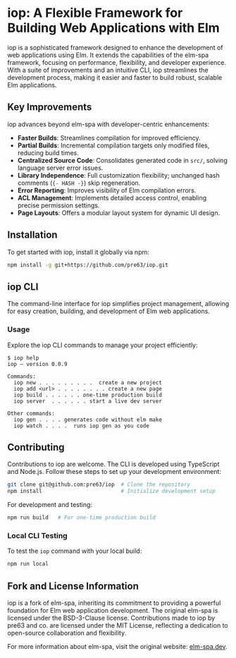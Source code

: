 # iop: A Flexible Framework for Building Web Applications with Elm

iop is a sophisticated framework designed to enhance the development of web applications using Elm. It extends the capabilities of the elm-spa framework, focusing on performance, flexibility, and developer experience. With a suite of improvements and an intuitive CLI, iop streamlines the development process, making it easier and faster to build robust, scalable Elm applications.

## Key Improvements

iop advances beyond elm-spa with developer-centric enhancements:

- **Faster Builds**: Streamlines compilation for improved efficiency.
- **Partial Builds**: Incremental compilation targets only modified files, reducing build times.
- **Centralized Source Code**: Consolidates generated code in `src/`, solving language server error issues.
- **Library Independence**: Full customization flexibility; unchanged hash comments (`{- HASH -}`) skip regeneration.
- **Error Reporting**: Improves visibility of Elm compilation errors.
- **ACL Management**: Implements detailed access control, enabling precise permission settings.
- **Page Layouts**: Offers a modular layout system for dynamic UI design.

## Installation

To get started with iop, install it globally via npm:

```bash
npm install -g git+https://github.com/pre63/iop.git
```

## iop CLI

The command-line interface for iop simplifies project management, allowing for easy creation, building, and development of Elm web applications.

### Usage

Explore the iop CLI commands to manage your project efficiently:

```
$ iop help
iop – version 0.0.9

Commands:
  iop new . . . . . . . . .  create a new project
  iop add <url> . . . . . . . . create a new page
  iop build . . . . . . one-time production build
  iop server  . . . . . . start a live dev server

Other commands:
  iop gen . . . . generates code without elm make
  iop watch . . . .  runs iop gen as you code
```

## Contributing

Contributions to iop are welcome. The CLI is developed using TypeScript and Node.js. Follow these steps to set up your development environment:

```bash
git clone git@github.com:pre63/iop  # Clone the repository
npm install                         # Initialize development setup
```

For development and testing:

```bash
npm run build   # For one-time production build
```

### Local CLI Testing

To test the `iop` command with your local build:

```bash
npm run local
```

## Fork and License Information

iop is a fork of elm-spa, inheriting its commitment to providing a powerful foundation for Elm web application development. The original elm-spa is licensed under the BSD-3-Clause license. Contributions made to iop by pre63 and co. are licensed under the MIT License, reflecting a dedication to open-source collaboration and flexibility.

For more information about elm-spa, visit the original website: [elm-spa.dev](https://elm-spa.dev).
